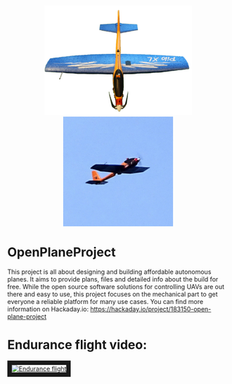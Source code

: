 <p align="center">
  <img src="4.jpg" height="250" title="hover text">
  <img src="43.jpg" height="250" alt="accessibility text">
</p>

# OpenPlaneProject
This project is all about designing and building affordable autonomous planes. It aims to provide plans, files and detailed info about the build for free. While the open source software solutions for controlling UAVs are out there and easy to use, this project focuses on the mechanical part to get everyone a reliable platform for many use cases. You can find more information on Hackaday.io: https://hackaday.io/project/183150-open-plane-project

# Endurance flight video:
<a href="http://www.youtube.com/watch?feature=player_embedded&v=-ks4JAQizB8
" target="_blank"><img src="http://img.youtube.com/vi/-ks4JAQizB8/0.jpg" 
alt="Endurance flight" width="500" height="250" border="10" /></a>


